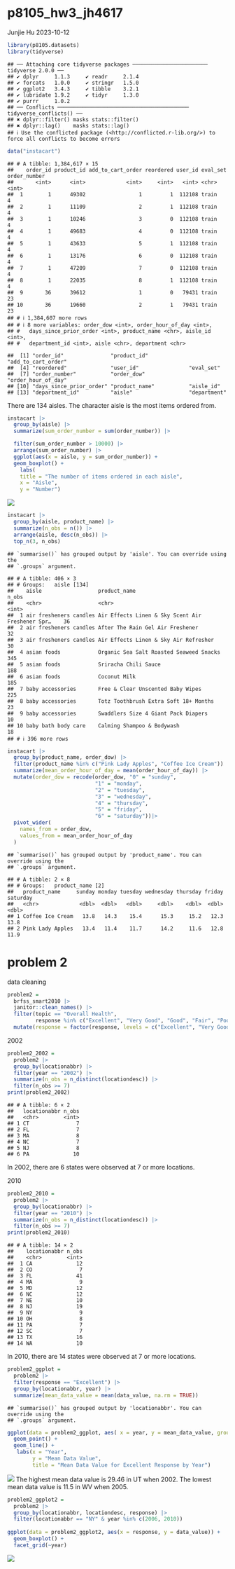 p8105_hw3_jh4617
================
Junjie Hu
2023-10-12

``` r
library(p8105.datasets)
library(tidyverse)
```

    ## ── Attaching core tidyverse packages ──────────────────────── tidyverse 2.0.0 ──
    ## ✔ dplyr     1.1.3     ✔ readr     2.1.4
    ## ✔ forcats   1.0.0     ✔ stringr   1.5.0
    ## ✔ ggplot2   3.4.3     ✔ tibble    3.2.1
    ## ✔ lubridate 1.9.2     ✔ tidyr     1.3.0
    ## ✔ purrr     1.0.2     
    ## ── Conflicts ────────────────────────────────────────── tidyverse_conflicts() ──
    ## ✖ dplyr::filter() masks stats::filter()
    ## ✖ dplyr::lag()    masks stats::lag()
    ## ℹ Use the conflicted package (<http://conflicted.r-lib.org/>) to force all conflicts to become errors

``` r
data("instacart")
```

    ## # A tibble: 1,384,617 × 15
    ##    order_id product_id add_to_cart_order reordered user_id eval_set order_number
    ##       <int>      <int>             <int>     <int>   <int> <chr>           <int>
    ##  1        1      49302                 1         1  112108 train               4
    ##  2        1      11109                 2         1  112108 train               4
    ##  3        1      10246                 3         0  112108 train               4
    ##  4        1      49683                 4         0  112108 train               4
    ##  5        1      43633                 5         1  112108 train               4
    ##  6        1      13176                 6         0  112108 train               4
    ##  7        1      47209                 7         0  112108 train               4
    ##  8        1      22035                 8         1  112108 train               4
    ##  9       36      39612                 1         0   79431 train              23
    ## 10       36      19660                 2         1   79431 train              23
    ## # ℹ 1,384,607 more rows
    ## # ℹ 8 more variables: order_dow <int>, order_hour_of_day <int>,
    ## #   days_since_prior_order <int>, product_name <chr>, aisle_id <int>,
    ## #   department_id <int>, aisle <chr>, department <chr>

    ##  [1] "order_id"               "product_id"             "add_to_cart_order"     
    ##  [4] "reordered"              "user_id"                "eval_set"              
    ##  [7] "order_number"           "order_dow"              "order_hour_of_day"     
    ## [10] "days_since_prior_order" "product_name"           "aisle_id"              
    ## [13] "department_id"          "aisle"                  "department"

There are 134 aisles. The character aisle is the most items ordered
from.

``` r
instacart |>
  group_by(aisle) |>
  summarize(sum_order_number = sum(order_number)) |>

  filter(sum_order_number > 10000) |>
  arrange(sum_order_number) |>
  ggplot(aes(x = aisle, y = sum_order_number)) +
  geom_boxplot() +
    labs(
    title = "The number of items ordered in each aisle",
    x = "Aisle",
    y = "Number") 
```

![](p8105_hw3_jh4617_files/figure-gfm/plot%20item-1.png)<!-- -->

``` r
instacart |>
  group_by(aisle, product_name) |>
  summarize(n_obs = n()) |>
  arrange(aisle, desc(n_obs)) |>
  top_n(3, n_obs)
```

    ## `summarise()` has grouped output by 'aisle'. You can override using the
    ## `.groups` argument.

    ## # A tibble: 406 × 3
    ## # Groups:   aisle [134]
    ##    aisle                  product_name                                     n_obs
    ##    <chr>                  <chr>                                            <int>
    ##  1 air fresheners candles Air Effects Linen & Sky Scent Air Freshener Spr…    36
    ##  2 air fresheners candles After The Rain Gel Air Freshener                    32
    ##  3 air fresheners candles Air Effects Linen & Sky Air Refresher               30
    ##  4 asian foods            Organic Sea Salt Roasted Seaweed Snacks            345
    ##  5 asian foods            Sriracha Chili Sauce                               188
    ##  6 asian foods            Coconut Milk                                       185
    ##  7 baby accessories       Free & Clear Unscented Baby Wipes                  225
    ##  8 baby accessories       Totz Toothbrush Extra Soft 18+ Months               23
    ##  9 baby accessories       Swaddlers Size 4 Giant Pack Diapers                 10
    ## 10 baby bath body care    Calming Shampoo & Bodywash                          18
    ## # ℹ 396 more rows

``` r
instacart |>
  group_by(product_name, order_dow) |>
  filter(product_name %in% c("Pink Lady Apples", "Coffee Ice Cream")) |>
  summarize(mean_order_hour_of_day = mean(order_hour_of_day)) |>
  mutate(order_dow = recode(order_dow, "0" = "sunday",
                            "1" = "monday",
                            "2" = "tuesday",
                            "3" = "wednesday",
                            "4" = "thursday",
                            "5" = "friday",
                            "6" = "saturday"))|>
  pivot_wider(
    names_from = order_dow,
    values_from = mean_order_hour_of_day
  )
```

    ## `summarise()` has grouped output by 'product_name'. You can override using the
    ## `.groups` argument.

    ## # A tibble: 2 × 8
    ## # Groups:   product_name [2]
    ##   product_name     sunday monday tuesday wednesday thursday friday saturday
    ##   <chr>             <dbl>  <dbl>   <dbl>     <dbl>    <dbl>  <dbl>    <dbl>
    ## 1 Coffee Ice Cream   13.8   14.3    15.4      15.3     15.2   12.3     13.8
    ## 2 Pink Lady Apples   13.4   11.4    11.7      14.2     11.6   12.8     11.9

# problem 2

data cleaning

``` r
problem2 = 
  brfss_smart2010 |> 
  janitor::clean_names() |>
  filter(topic == "Overall Health",
         response %in% c("Excellent", "Very Good", "Good", "Fair", "Poor")) |>
  mutate(response = factor(response, levels = c("Excellent", "Very Good", "Good", "Fair", "Poor"))) 
```

2002

``` r
problem2_2002 =
  problem2 |>
  group_by(locationabbr) |>
  filter(year == "2002") |>
  summarize(n_obs = n_distinct(locationdesc)) |>
  filter(n_obs >= 7)
print(problem2_2002)
```

    ## # A tibble: 6 × 2
    ##   locationabbr n_obs
    ##   <chr>        <int>
    ## 1 CT               7
    ## 2 FL               7
    ## 3 MA               8
    ## 4 NC               7
    ## 5 NJ               8
    ## 6 PA              10

In 2002, there are 6 states were observed at 7 or more locations.

2010

``` r
problem2_2010 =
  problem2 |>
  group_by(locationabbr) |>
  filter(year == "2010") |>
  summarize(n_obs = n_distinct(locationdesc)) |>
  filter(n_obs >= 7)
print(problem2_2010)
```

    ## # A tibble: 14 × 2
    ##    locationabbr n_obs
    ##    <chr>        <int>
    ##  1 CA              12
    ##  2 CO               7
    ##  3 FL              41
    ##  4 MA               9
    ##  5 MD              12
    ##  6 NC              12
    ##  7 NE              10
    ##  8 NJ              19
    ##  9 NY               9
    ## 10 OH               8
    ## 11 PA               7
    ## 12 SC               7
    ## 13 TX              16
    ## 14 WA              10

In 2010, there are 14 states were observed at 7 or more locations.

``` r
problem2_ggplot = 
  problem2 |>
  filter(response == "Excellent") |> 
  group_by(locationabbr, year) |>
  summarize(mean_data_value = mean(data_value, na.rm = TRUE)) 
```

    ## `summarise()` has grouped output by 'locationabbr'. You can override using the
    ## `.groups` argument.

``` r
ggplot(data = problem2_ggplot, aes( x = year, y = mean_data_value, group = locationabbr, color = locationabbr)) +
  geom_point() +
  geom_line() +
   labs(x = "Year", 
        y = "Mean Data Value", 
        title = "Mean Data Value for Excellent Response by Year")
```

![](p8105_hw3_jh4617_files/figure-gfm/unnamed-chunk-8-1.png)<!-- --> The
highest mean data value is 29.46 in UT when 2002. The lowest mean data
value is 11.5 in WV when 2005.

``` r
problem2_ggplot2 = 
  problem2 |>
  group_by(locationabbr, locationdesc, response) |>
  filter(locationabbr == "NY" & year %in% c(2006, 2010))
  
ggplot(data = problem2_ggplot2, aes(x = response, y = data_value)) +
  geom_boxplot() +
  facet_grid(~year)
```

![](p8105_hw3_jh4617_files/figure-gfm/unnamed-chunk-9-1.png)<!-- -->
